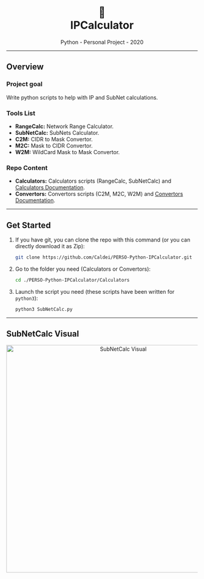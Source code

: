 <h1 align="center">🧮</br>IPCalculator</h1>
<p align="center">
  Python - Personal Project - 2020
</p>


---
## Overview
### Project goal 
Write python scripts to help with IP and SubNet calculations.

### Tools List
* **RangeCalc:** Network Range Calculator.
* **SubNetCalc:** SubNets Calculator.
* **C2M:** CIDR to Mask Convertor.
* **M2C:** Mask to CIDR Convertor.
* **W2M:** WildCard Mask to Mask Convertor.

### Repo Content
* **Calculators:** Calculators scripts (RangeCalc, SubNetCalc) and [Calculators Documentation](https://github.com/Caldei/PERSO-Python-IPCalculator/blob/master/Calculators/README.md). 
* **Convertors:** Convertors scripts (C2M, M2C, W2M) and [Convertors Documentation](https://github.com/Caldei/PERSO-Python-IPCalculator/blob/master/Convertors/README.md).


---
## Get Started
1. If you have git, you can clone the repo with this command (or you can directly download it as Zip):
    ```sh
    git clone https://github.com/Caldei/PERSO-Python-IPCalculator.git
    ```
2. Go to the folder you need (Calculators or Convertors):
    ```sh
    cd ./PERSO-Python-IPCalculator/Calculators
    ```
3. Launch the script you need (these scripts have been written for `python3`):
    ```sh
    python3 SubNetCalc.py
    ```


---
## SubNetCalc Visual
<p align="center">
  <img src="https://i.ibb.co/d0bdhSk/Sub-Net-Calc-Visual.png" alt="SubNetCalc Visual" width="600">
</p>
